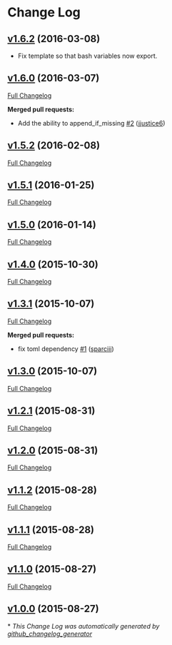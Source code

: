 # Change Log

## [v1.6.2](https://github.com/johnbellone/rc-cookbook/tree/v1.6.1) (2016-03-08)
- Fix template so that bash variables now export.

## [v1.6.0](https://github.com/johnbellone/rc-cookbook/tree/v1.6.0) (2016-03-07)
[Full Changelog](https://github.com/johnbellone/rc-cookbook/compare/v1.5.2...v1.6.0)

**Merged pull requests:**

- Add the ability to append\_if\_missing [\#2](https://github.com/johnbellone/rc-cookbook/pull/2) ([jjustice6](https://github.com/jjustice6))

## [v1.5.2](https://github.com/johnbellone/rc-cookbook/tree/v1.5.2) (2016-02-08)
[Full Changelog](https://github.com/johnbellone/rc-cookbook/compare/v1.5.1...v1.5.2)

## [v1.5.1](https://github.com/johnbellone/rc-cookbook/tree/v1.5.1) (2016-01-25)
[Full Changelog](https://github.com/johnbellone/rc-cookbook/compare/v1.5.0...v1.5.1)

## [v1.5.0](https://github.com/johnbellone/rc-cookbook/tree/v1.5.0) (2016-01-14)
[Full Changelog](https://github.com/johnbellone/rc-cookbook/compare/v1.4.0...v1.5.0)

## [v1.4.0](https://github.com/johnbellone/rc-cookbook/tree/v1.4.0) (2015-10-30)
[Full Changelog](https://github.com/johnbellone/rc-cookbook/compare/v1.3.1...v1.4.0)

## [v1.3.1](https://github.com/johnbellone/rc-cookbook/tree/v1.3.1) (2015-10-07)
[Full Changelog](https://github.com/johnbellone/rc-cookbook/compare/v1.3.0...v1.3.1)

**Merged pull requests:**

- fix toml dependency [\#1](https://github.com/johnbellone/rc-cookbook/pull/1) ([sparciii](https://github.com/sparciii))

## [v1.3.0](https://github.com/johnbellone/rc-cookbook/tree/v1.3.0) (2015-10-07)
[Full Changelog](https://github.com/johnbellone/rc-cookbook/compare/v1.2.1...v1.3.0)

## [v1.2.1](https://github.com/johnbellone/rc-cookbook/tree/v1.2.1) (2015-08-31)
[Full Changelog](https://github.com/johnbellone/rc-cookbook/compare/v1.2.0...v1.2.1)

## [v1.2.0](https://github.com/johnbellone/rc-cookbook/tree/v1.2.0) (2015-08-31)
[Full Changelog](https://github.com/johnbellone/rc-cookbook/compare/v1.1.2...v1.2.0)

## [v1.1.2](https://github.com/johnbellone/rc-cookbook/tree/v1.1.2) (2015-08-28)
[Full Changelog](https://github.com/johnbellone/rc-cookbook/compare/v1.1.1...v1.1.2)

## [v1.1.1](https://github.com/johnbellone/rc-cookbook/tree/v1.1.1) (2015-08-28)
[Full Changelog](https://github.com/johnbellone/rc-cookbook/compare/v1.1.0...v1.1.1)

## [v1.1.0](https://github.com/johnbellone/rc-cookbook/tree/v1.1.0) (2015-08-27)
[Full Changelog](https://github.com/johnbellone/rc-cookbook/compare/v1.0.0...v1.1.0)

## [v1.0.0](https://github.com/johnbellone/rc-cookbook/tree/v1.0.0) (2015-08-27)


\* *This Change Log was automatically generated by [github_changelog_generator](https://github.com/skywinder/Github-Changelog-Generator)*
